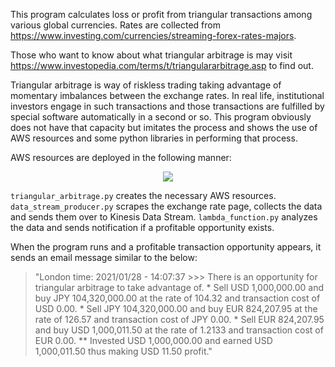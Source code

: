 This program calculates loss or profit from triangular transactions among various global currencies. Rates are collected from <https://www.investing.com/currencies/streaming-forex-rates-majors>.

Those who want to know about what triangular arbitrage is may visit <https://www.investopedia.com/terms/t/triangulararbitrage.asp> to find out.

Triangular arbitrage is way of riskless trading taking advantage of momentary imbalances between the exchange rates. In real life, institutional investors engage in such transactions and those transactions are fulfilled by special software automatically in a second or so. This program obviously does not have that capacity but imitates the process and shows the use of AWS resources and some python libraries in performing that process.

AWS resources are deployed in the following manner:

<p align="center">
<img src="https://user-images.githubusercontent.com/40828825/120358740-864c3880-c30f-11eb-8e8e-47cc0efbff24.png"  />
</p>

`triangular_arbitrage.py` creates the necessary AWS resources. `data_stream_producer.py` scrapes the exchange rate page, collects the data and sends them over to Kinesis Data Stream. `lambda_function.py` analyzes the data and sends notification if a profitable opportunity exists.

When the program runs and a profitable transaction opportunity appears, it sends an email message similar to the below:

>"London time: 2021/01/28 - 14:07:37 >>> There is an opportunity for triangular arbitrage to take advantage of.   * Sell USD 1,000,000.00 and buy JPY 104,320,000.00 at the rate of 104.32 and transaction cost of USD 0.00.    * Sell JPY 104,320,000.00 and buy EUR 824,207.95 at the rate of 126.57 and transaction cost of JPY 0.00.    * Sell EUR 824,207.95 and buy USD 1,000,011.50 at the rate of 1.2133 and transaction cost of EUR 0.00.    ** Invested USD 1,000,000.00 and earned USD 1,000,011.50 thus making USD 11.50 profit."
